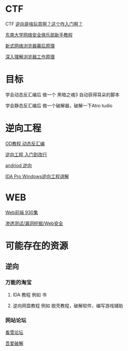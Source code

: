 # CTF
CTF
[逆向是啥玩意啊？这个咋入门啊？](https://mp.weixin.qq.com/s/6dvz-7Cf5QaIJeOgsVOu6g)

[东南大学网络安全俱乐部新手教程](https://docs.qq.com/doc/DUlN1aGFsdWF4RXdh)

[新式网络浏览器幕后原理](https://www.html5rocks.com/zh/tutorials/internals/howbrowserswork/)

[深入理解浏览器工作原理](https://www.cnblogs.com/xiaohuochai/p/9174471.html)

# 目标
学会动态反汇编后 做一个 黑暗之魂3 自动获得耳朵的脚本

学会静态反汇编后 做一个破解器，破解一下Atro tudio
# 逆向工程

[OD教程 动态反汇编](https://www.bilibili.com/video/av48021550?from=search&seid=5543721325785215422)

[逆向工程 入门到改行](https://www.bilibili.com/video/av57370611/?p=18)

[andriod 逆向](https://www.bilibili.com/video/av56643958?from=search&seid=5543721325785215422)

[IDA Pro Windows逆向工程讲解](https://www.bilibili.com/video/av58340636/?spm_id_from=333.788.videocard.1)

# WEB

[Web前端 930集](https://www.bilibili.com/video/av68866999?from=search&seid=8842037814575847705)

[渗透测试/漏洞挖掘/Web安全](https://www.bilibili.com/video/av41942769?from=search&seid=15231696429959451601)

# 可能存在的资源

## 逆向

### 万能的淘宝
1. IDA 教程 例如 书

2. 逆向网盘教程 例如 脱壳教程，破解软件，编写游戏辅助

### 网站论坛

[看雪论坛](https://www.kanxue.com/course.htm)

[吾爱破解](https://www.52pojie.cn/)
